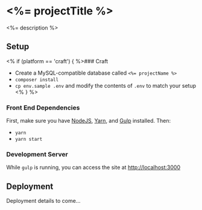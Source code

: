 # <%= projectTitle %>

<%= description %>

## Setup

<% if (platform == 'craft') { %>### Craft

- Create a MySQL-compatible database called `<%= projectName %>`
- `composer install`
- `cp env.sample .env` and modify the contents of `.env` to match your setup
<% } %>

### Front End Dependencies

First, make sure you have [NodeJS](http://nodejs.org), [Yarn](https://yarnpkg.com), and [Gulp](http://gulpjs.com) installed. Then:

* `yarn`
* `yarn start`

### Development Server

While `gulp` is running, you can access the site at [http://localhost:3000](http://localhost:3000)

## Deployment

Deployment details to come…
